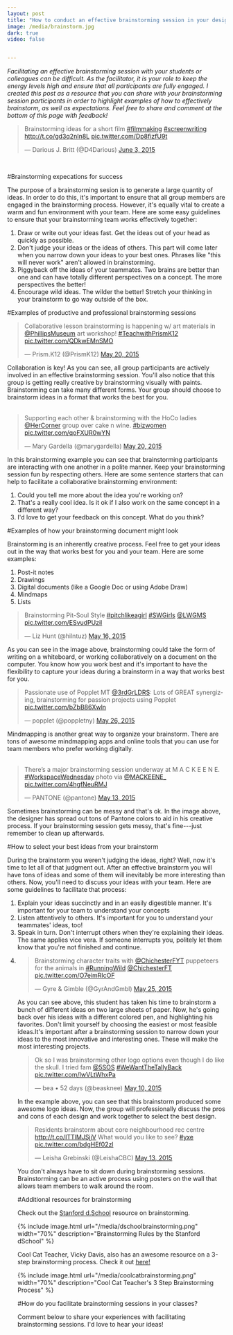 ```yaml
---
layout: post
title: "How to conduct an effective brainstorming session in your design technology class"
image: /media/brainstorm.jpg
dark: true
video: false


---
```


<em> Facilitating an effective brainstorming session with your students or colleagues can be difficult. As the facilitator, it is your role to keep the energy levels high and ensure that all participants are fully engaged. I created this post as a resource that you can share with your brainstorming session participants in order to highlight examples of how to effectively brainstorm, as well as expectations. Feel free to share and comment at the bottom of this page with feedback! </em>
<br>

<blockquote class="twitter-tweet" lang="en"><p lang="en" dir="ltr">Brainstorming ideas for a short film <a href="https://twitter.com/hashtag/filmmaking?src=hash">#filmmaking</a> <a href="https://twitter.com/hashtag/screenwriting?src=hash">#screenwriting</a>&#10;<a href="http://t.co/gd3q2nIn8L">http://t.co/gd3q2nIn8L</a> <a href="http://t.co/Dp8fizfU9t">pic.twitter.com/Dp8fizfU9t</a></p>&mdash; Darious J. Britt (@D4Darious) <a href="https://twitter.com/D4Darious/status/606113402776190977">June 3, 2015</a></blockquote> <script async src="//platform.twitter.com/widgets.js" charset="utf-8"></script>
<br>

#Brainstorming expecations for success

The purpose of a brainstorming sesion is to generate a large quantity of ideas. In order to do this, it's important to ensure that all group members are engaged in the brainstorming process. However, it's equally vital to create a warm and fun environment with your team. Here are some easy guidelines to ensure that your brainstorming team works effectively together:

<ol>
	<li> Draw or write out your ideas fast. Get the ideas out of your head as quickly as possible. </li>
	<li> Don't judge your ideas or the ideas of others. This part will come later when you narrow down your ideas to your best ones. Phrases like "this will never work" aren't allowed in brainstorming. </li>
	<li> Piggyback off the ideas of your teammates. Two brains are better than one and can have totally different perspectives on a concept. The more perspectives the better!</li>
	<li> Encourage wild ideas. The wilder the better! Stretch your thinking in your brainstorm to go way outside of the box. </li>
</ol>

#Examples of productive and professional brainstorming sessions


<blockquote class="twitter-tweet" lang="en"><p lang="en" dir="ltr">Collaborative lesson brainstorming is happening w/ art materials in <a href="https://twitter.com/PhillipsMuseum">@PhillipsMuseum</a> art workshop! <a href="https://twitter.com/hashtag/TeachwithPrismK12?src=hash">#TeachwithPrismK12</a> <a href="http://t.co/QDkwEMnSMO">pic.twitter.com/QDkwEMnSMO</a></p>&mdash; Prism.K12 (@PrismK12) <a href="https://twitter.com/PrismK12/status/601084777643540480">May 20, 2015</a></blockquote> <script async src="//platform.twitter.com/widgets.js" charset="utf-8"></script>

Collaboration is key! As you can see, all group participants are actively involved in an effective brainstorming session. You'll also notice that this group is getting really creative by brainstorming visually with paints. Brainstorming can take many different forms. Your group should choose to brainstorm ideas in a format that works the best for you.
<br>
<br>


<blockquote class="twitter-tweet" lang="en"><p lang="en" dir="ltr">Supporting each other &amp; brainstorming with the HoCo ladies <a href="https://twitter.com/HerCorner">@HerCorner</a> group over cake n wine. <a href="https://twitter.com/hashtag/bizwomen?src=hash">#bizwomen</a> <a href="http://t.co/qoFXUR0wYN">pic.twitter.com/qoFXUR0wYN</a></p>&mdash; Mary Gardella (@marygardella) <a href="https://twitter.com/marygardella/status/601014577518678016">May 20, 2015</a></blockquote> <script async src="//platform.twitter.com/widgets.js" charset="utf-8"></script>

In this brainstorming example you can see that brainstorming participants are interacting with one another in a polite manner. Keep your brainstorming session fun by respecting others. Here are some sentence starters that can help to facilitate a collaborative brainstorming environment:

<ol>
	<li> Could you tell me more about the idea you're working on? </li>
	<li> That's a really cool idea. Is it ok if I also work on the same concept in a different way? </li>
	<li> I'd love to get your feedback on this concept. What do you think? </li>
</ol>


#Examples of how your brainstorming document might look

Brainstorming is an inherently creative process. Feel free to get your ideas out in the way that works best for you and your team. Here are some examples:

<ol>
	<li> Post-it notes </li>
	<li> Drawings </li>
	<li> Digital documents (like a Google Doc or using Adobe Draw) </li>
	<li> Mindmaps </li>
	<li> Lists </li>
</ol>

<blockquote class="twitter-tweet" lang="en"><p lang="en" dir="ltr">Brainstorming Pit-Soul Style <a href="https://twitter.com/hashtag/pitchlikeagirl?src=hash">#pitchlikeagirl</a> <a href="https://twitter.com/hashtag/SWGirls?src=hash">#SWGirls</a> <a href="https://twitter.com/LWGMS">@LWGMS</a> <a href="http://t.co/ESvudPUzil">pic.twitter.com/ESvudPUzil</a></p>&mdash; Liz Hunt (@hilntuz) <a href="https://twitter.com/hilntuz/status/599642513348034561">May 16, 2015</a></blockquote> <script async src="//platform.twitter.com/widgets.js" charset="utf-8"></script>

As you can see in the image above, brainstorming could take the form of writing on a whiteboard, or working collaboratively on a document on the computer. You know how you work best and it's important to have the flexibility to capture your ideas during a brainstorm in a way that works best for you.
<br>

<blockquote class="twitter-tweet" lang="en"><p lang="en" dir="ltr">Passionate use of Popplet MT <a href="https://twitter.com/3rdGrLDRS">@3rdGrLDRS</a>: Lots of GREAT synergizing, brainstorming for passion projects using Popplet <a href="http://t.co/bZbB86Xwln">pic.twitter.com/bZbB86Xwln</a></p>&mdash; popplet (@poppletny) <a href="https://twitter.com/poppletny/status/603184155866898434">May 26, 2015</a></blockquote> <script async src="//platform.twitter.com/widgets.js" charset="utf-8"></script>

Mindmapping is another great way to organize your brainstorm. There are tons of awesome mindmapping apps and online tools that you can use for team members who prefer working digitally.  
<br>

<blockquote class="twitter-tweet" lang="en"><p lang="en" dir="ltr">There’s a major brainstorming session underway at M A C K E E N E. <a href="https://twitter.com/hashtag/WorkspaceWednesday?src=hash">#WorkspaceWednesday</a> photo via <a href="https://twitter.com/MACKEENE_">@MACKEENE_</a> <a href="http://t.co/4hgfNeuRMJ">pic.twitter.com/4hgfNeuRMJ</a></p>&mdash; PANTONE (@pantone) <a href="https://twitter.com/pantone/status/598516952278118401">May 13, 2015</a></blockquote> <script async src="//platform.twitter.com/widgets.js" charset="utf-8"></script>

Sometimes brainstorming can be messy and that's ok. In the image above, the designer has spread out tons of Pantone colors to aid in his creative process. If your brainstorming session gets messy, that's fine---just remember to clean up afterwards. 
<br>

#How to select your best ideas from your brainstorm

During the brainstorm you weren't judging the ideas, right? Well, now it's time to let all of that judgment out. After an effective brainstorm you will have tons of ideas and some of them will inevitably be more interesting than others. Now, you'll need to discuss your ideas with your team. Here are some guidelines to facilitate that process:

<ol>
	<li> Explain your ideas succinctly and in an easily digestible manner. It's important for your team to understand your concepts </li>
	<li> Listen attentively to others. It's important for you to understand your teammates' ideas, too! </li>
	<li> Speak in turn. Don't interrupt others when they're explaining their ideas. The same applies vice vera. If someone interrupts you, politely let them know that you're not finished and continue.</li>
	<li>

<blockquote class="twitter-tweet" lang="en"><p lang="en" dir="ltr">Brainstorming character traits with <a href="https://twitter.com/ChichesterFYT">@ChichesterFYT</a> puppeteers for the animals in <a href="https://twitter.com/hashtag/RunningWild?src=hash">#RunningWild</a> <a href="https://twitter.com/ChichesterFT">@ChichesterFT</a> <a href="http://t.co/O7eimRIcOF">pic.twitter.com/O7eimRIcOF</a></p>&mdash; Gyre &amp; Gimble (@GyrAndGmbl) <a href="https://twitter.com/GyrAndGmbl/status/602891693139095552">May 25, 2015</a></blockquote> <script async src="//platform.twitter.com/widgets.js" charset="utf-8"></script>

As you can see above, this student has taken his time to brainstorm a bunch of different ideas on two large sheets of paper. Now, he's going back over his ideas with a different colored pen, and highlighting his favorites. Don't limit yourself by choosing the easiest or most feasible ideas.It's important after a brainstorming session to narrow down your ideas to the most innovative and interesting ones. These will make the most interesting projects.
<br> 

<blockquote class="twitter-tweet" lang="en"><p lang="en" dir="ltr">Ok so I was brainstorming other logo options even though I do like the skull. I tried fam <a href="https://twitter.com/5SOS">@5SOS</a> <a href="https://twitter.com/hashtag/WeWantTheTallyBack?src=hash">#WeWantTheTallyBack</a> <a href="http://t.co/IwVLtWhxPa">pic.twitter.com/IwVLtWhxPa</a></p>&mdash; bea • 52 days (@beasknee) <a href="https://twitter.com/beasknee/status/597512318851764224">May 10, 2015</a></blockquote> <script async src="//platform.twitter.com/widgets.js" charset="utf-8"></script>

In the example above, you can see that this brainstorm produced some awesome logo ideas. Now, the group will professionally discuss the pros and cons of each design and work together to select the best design.
<br>

<blockquote class="twitter-tweet" lang="en"><p lang="en" dir="ltr">Residents brainstorm about core neighbourhood rec centre <a href="http://t.co/ITTlMJSjjV">http://t.co/ITTlMJSjjV</a> What would you like to see? <a href="https://twitter.com/hashtag/yxe?src=hash">#yxe</a> <a href="http://t.co/bdgHEf02zl">pic.twitter.com/bdgHEf02zl</a></p>&mdash; Leisha Grebinski (@LeishaCBC) <a href="https://twitter.com/LeishaCBC/status/598466132060852225">May 13, 2015</a></blockquote> <script async src="//platform.twitter.com/widgets.js" charset="utf-8"></script>

You don't always have to sit down during brainstorming sessions. Brainstorming can be an active process using posters on the wall that allows team members to walk around the room.
<br>

#Additional resources for brainstorming

Check out the <a href="https://dschool.stanford.edu/wp-content/themes/dschool/method-cards/brainstorm-rules.pdf">Stanford d.School</a> resource on brainstorming.

{% include image.html url="/media/dschoolbrainstorming.png" width="70%" description="Brainstorming Rules by the Stanford dSchool" %}

Cool Cat Teacher, Vicky Davis, also has an awesome resource on a 3-step brainstorming process. Check it out <a href="http://www.coolcatteacher.com/3-step-collaborative-brainstorming-process-tools-tips">here!</a> 

{% include image.html url="/media/coolcatbrainstorming.png" width="70%" description="Cool Cat Teacher's 3 Step Brainstorming Process" %}


#How do you facilitate brainstorming sessions in your classes?

Comment below to share your experiences with facilitating brainstorming sessions. I'd love to hear your ideas!

